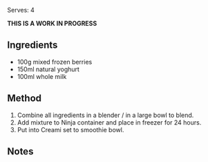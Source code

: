 Serves: 4

**THIS IS A WORK IN PROGRESS**
## Ingredients

-  100g mixed frozen berries
- 150ml natural yoghurt
- 100ml whole milk

## Method

1. Combine all ingredients in a blender / in a large bowl to blend.
2. Add mixture to Ninja container and place in freezer for 24 hours.
3. Put into Creami set to smoothie bowl.

## Notes